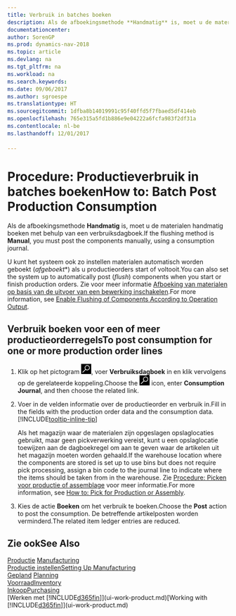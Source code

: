 ```yaml
---
title: Verbruik in batches boeken
description: Als de afboekingsmethode **Handmatig** is, moet u de materialen handmatig boeken met behulp van een verbruiksdagboek.
documentationcenter: 
author: SorenGP
ms.prod: dynamics-nav-2018
ms.topic: article
ms.devlang: na
ms.tgt_pltfrm: na
ms.workload: na
ms.search.keywords: 
ms.date: 09/06/2017
ms.author: sgroespe
ms.translationtype: HT
ms.sourcegitcommit: 1dfba8b14019991c95f40ffd5f7fbaed5df414eb
ms.openlocfilehash: 765e315a5fd1b886e9e04222a6fcfa983f2df31a
ms.contentlocale: nl-be
ms.lasthandoff: 12/01/2017

---
```

# <a name="how-to-batch-post-production-consumption"></a><span data-ttu-id="3c159-103">Procedure: Productieverbruik in batches boeken</span><span class="sxs-lookup"><span data-stu-id="3c159-103">How to: Batch Post Production Consumption</span></span>
<span data-ttu-id="3c159-104">Als de afboekingsmethode **Handmatig** is, moet u de materialen handmatig boeken met behulp van een verbruiksdagboek.</span><span class="sxs-lookup"><span data-stu-id="3c159-104">If the flushing method is **Manual**, you must post the components manually, using a consumption journal.</span></span>

<span data-ttu-id="3c159-105">U kunt het systeem ook zo instellen materialen automatisch worden geboekt (*afgeboekt**) als u productieorders start of voltooit.</span><span class="sxs-lookup"><span data-stu-id="3c159-105">You can also set the system up to automatically post (*flush*) components when you start or finish production orders.</span></span> <span data-ttu-id="3c159-106">Zie voor meer informatie [Afboeking van materialen op basis van de uitvoer van een bewerking inschakelen](production-how-to-flush-components-according-to-operation-output.md).</span><span class="sxs-lookup"><span data-stu-id="3c159-106">For more information, see [Enable Flushing of Components According to Operation Output](production-how-to-flush-components-according-to-operation-output.md).</span></span>

## <a name="to-post-consumption-for-one-or-more-production-order-lines"></a><span data-ttu-id="3c159-107">Verbruik boeken voor een of meer productieorderregels</span><span class="sxs-lookup"><span data-stu-id="3c159-107">To post consumption for one or more production order lines</span></span>  
1.  <span data-ttu-id="3c159-108">Klik op het pictogram ![Zoeken naar pagina of rapport](media/ui-search/search_small.png "pictogram Zoeken naar pagina of rapport"), voer **Verbruiksdagboek** in en klik vervolgens op de gerelateerde koppeling.</span><span class="sxs-lookup"><span data-stu-id="3c159-108">Choose the ![Search for Page or Report](media/ui-search/search_small.png "Search for Page or Report icon") icon, enter **Consumption Journal**, and then choose the related link.</span></span>  
2.  <span data-ttu-id="3c159-109">Voer in de velden informatie over de productieorder en verbruik in.</span><span class="sxs-lookup"><span data-stu-id="3c159-109">Fill in the fields with the production order data and the consumption data.</span></span> [!INCLUDE[tooltip-inline-tip](includes/tooltip-inline-tip_md.md)]  

    <span data-ttu-id="3c159-110">Als het magazijn waar de materialen zijn opgeslagen opslaglocaties gebruikt, maar geen pickverwerking vereist, kunt u een opslaglocatie toewijzen aan de dagboekregel om aan te geven waar de artikelen uit het magazijn moeten worden gehaald.</span><span class="sxs-lookup"><span data-stu-id="3c159-110">If the warehouse location where the components are stored is set up to use bins but does not require pick processing, assign a bin code to the journal line to indicate where the items should be taken from in the warehouse.</span></span> <span data-ttu-id="3c159-111">Zie [Procedure: Picken voor productie of assemblage](warehouse-how-to-pick-for-production.md) voor meer informatie.</span><span class="sxs-lookup"><span data-stu-id="3c159-111">For more information, see [How to: Pick for Production or Assembly](warehouse-how-to-pick-for-production.md).</span></span>  
3.  <span data-ttu-id="3c159-112">Kies de actie **Boeken** om het verbruik te boeken.</span><span class="sxs-lookup"><span data-stu-id="3c159-112">Choose the **Post** action to post the consumption.</span></span> <span data-ttu-id="3c159-113">De betreffende artikelposten worden verminderd.</span><span class="sxs-lookup"><span data-stu-id="3c159-113">The related item ledger entries are reduced.</span></span>

## <a name="see-also"></a><span data-ttu-id="3c159-114">Zie ook</span><span class="sxs-lookup"><span data-stu-id="3c159-114">See Also</span></span>  
<span data-ttu-id="3c159-115">[Productie](production-manage-manufacturing.md)  </span><span class="sxs-lookup"><span data-stu-id="3c159-115">[Manufacturing](production-manage-manufacturing.md)  </span></span>  
[<span data-ttu-id="3c159-116">Productie instellen</span><span class="sxs-lookup"><span data-stu-id="3c159-116">Setting Up Manufacturing</span></span>](production-configure-production-processes.md)  
<span data-ttu-id="3c159-117">[Gepland](production-planning.md)    </span><span class="sxs-lookup"><span data-stu-id="3c159-117">[Planning](production-planning.md)    </span></span>  
[<span data-ttu-id="3c159-118">Voorraad</span><span class="sxs-lookup"><span data-stu-id="3c159-118">Inventory</span></span>](inventory-manage-inventory.md)  
[<span data-ttu-id="3c159-119">Inkoop</span><span class="sxs-lookup"><span data-stu-id="3c159-119">Purchasing</span></span>](purchasing-manage-purchasing.md)  
<span data-ttu-id="3c159-120">[Werken met [!INCLUDE[d365fin](includes/d365fin_md.md)]](ui-work-product.md)</span><span class="sxs-lookup"><span data-stu-id="3c159-120">[Working with [!INCLUDE[d365fin](includes/d365fin_md.md)]](ui-work-product.md)</span></span>

